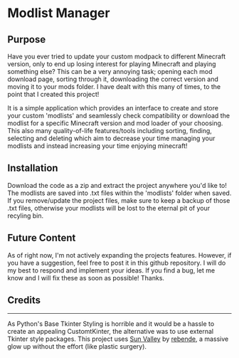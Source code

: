 Modlist Manager
=
Purpose
-
Have you ever tried to update your custom modpack to different Minecraft version, only to end up losing interest for
playing Minecraft and playing something else? This can be a very annoying task; opening each mod download page, sorting
through it, downloading the correct version and moving it to your mods folder. I have dealt with this many of times, to
the point that I created this project!

It is a simple application which provides an interface to create and store your custom 'modlists' and seamlessly check
compatibility or download the modlist for a specific Minecraft version and mod loader of your choosing. This also many
quality-of-life features/tools including sorting, finding, selecting and deleting which aim to decrease your time
managing your modlists and instead increasing your time enjoying minecraft!

Installation
-
Download the code as a zip and extract the project anywhere you'd like to! The modlists are saved into .txt files within
the 'modlists' folder when saved. If you remove/update the project files, make sure to keep a backup of those .txt
files, otherwise your modlists will be lost to the eternal pit of your recyling bin.

Future Content
-
As of right now, I'm not actively expanding the projects features. However, if you have a suggestion, feel free to post
it in this github repository. I will do my best to respond and implement your ideas. If you find a bug, let me know and
I will fix these as soon as possible! Thanks.

Credits
-
***
As Python's Base Tkinter Styling is horrible and it would be a hassle to create an appealing CustomtKinter, the
alternative was to use external Tkinter style packages. This project uses 
[Sun Valley](https://github.com/rdbende/Sun-Valley-ttk-theme) by [rebende](https://github.com/rdbende), a massive
glow up without the effort (like plastic surgery).
